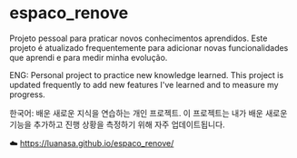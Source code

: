 # espaco_renove
Projeto pessoal para praticar novos conhecimentos aprendidos. 
Este projeto é atualizado frequentemente para adicionar novas funcionalidades que aprendi e para medir minha evolução. 

ENG: 
Personal project to practice new knowledge learned.
This project is updated frequently to add new features I've learned and to measure my progress.

한국어:
배운 새로운 지식을 연습하는 개인 프로젝트.
이 프로젝트는 내가 배운 새로운 기능을 추가하고 진행 상황을 측정하기 위해 자주 업데이트됩니다.

☁️ https://luanasa.github.io/espaco_renove/


